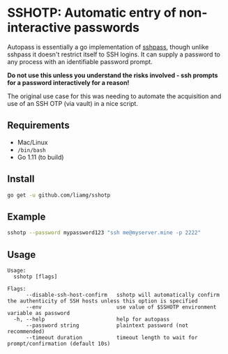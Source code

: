 # SSHOTP: Automatic entry of non-interactive passwords

Autopass is essentially a go implementation of [sshpass](https://linux.die.net/man/1/sshpass), though unlike sshpass it doesn't restrict itself to SSH logins. It can supply a password to any process with an identifiable password prompt.

**Do not use this unless you understand the risks involved - ssh prompts for a password interactively for a reason!**

The original use case for this was needing to automate the acquisition and use of an SSH OTP (via vault) in a nice script.

## Requirements

- Mac/Linux
- `/bin/bash`
- Go 1.11 (to build)

## Install

```bash
go get -u github.com/liamg/sshotp
```

## Example

```bash
sshotp --password mypassword123 "ssh me@myserver.mine -p 2222"
```

## Usage

```
Usage:
  sshotp [flags]

Flags:
      --disable-ssh-host-confirm   sshotp will automatically confirm the authenticity of SSH hosts unless this option is specified
      --env                        use value of $SSHOTP environment variable as password
  -h, --help                       help for autopass
      --password string            plaintext password (not recommended)
      --timeout duration           timeout length to wait for prompt/confirmation (default 10s)
```
